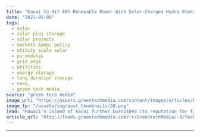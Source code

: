```yaml
---
title: "Kauai to Hit 80% Renewable Power With Solar-Charged Hydro Storage"
date: "2021-01-08"
tags: 
  - solar
  - solar plus storage 
  - solar projects
  - markets &amp; policy
  - utility scale solar
  - pv modules
  - grid edge
  - utilities
  - energy storage
  - long duration storage
  - news,
  - green tech media
source: "green tech media"
image_url: "https://assets.greentechmedia.com/content/images/articles/Puu_Opae.jpg"
image_fp: "/assets/img/post_thumbnails/30.png"
lead: "Hawaii's island of Kauai further burnished its reputation for figuring out clean energy years ahead of the mainland. The nonprofit Kauai Island Utility Cooperative signed a deal with AES to deliver power throughout the night from a solar-charged wate ..."
article_url: "http://feeds.greentechmedia.com/~r/GreentechMedia/~3/Yed0jfTPBDY/kauai-to-hit-80-renewable-power-with-solar-charged-hydro-storage"
---
```


---
